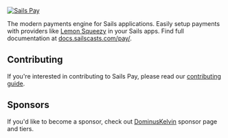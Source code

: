 [![Sails Pay](https://github.com/sailscastshq/sails-pay/blob/develop/.github/logo.png)](https://docs.sailscasts.com/pay/)

The modern payments engine for Sails applications. Easily setup payments with providers like [Lemon Squeezy](https://lemonsqueezy.com) in your Sails apps. Find full documentation at [docs.sailscasts.com/pay/](https://docs.sailscasts.com/pay/).

## Contributing

If you're interested in contributing to Sails Pay, please read our [contributing guide](https://github.com/sailscastshq/sails-pay/blob/develop/.github/CONTRIBUTING.md).

## Sponsors

If you'd like to become a sponsor, check out [DominusKelvin](https://github.com/sponsors/DominusKelvin) sponsor page and tiers.
